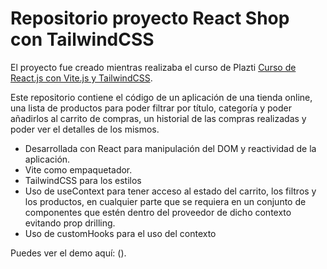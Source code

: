 # Repositorio proyecto React Shop con TailwindCSS

El proyecto fue creado mientras realizaba el curso de Plazti [Curso de React.js con Vite.js y TailwindCSS](https://platzi.com/reactjs).

Este repositorio contiene el código de un aplicación de una tienda online, una lista de productos para poder filtrar por título, categoría y poder añadirlos al carrito de compras, un historial de las compras realizadas y poder ver el detalles de los mismos.

- Desarrollada con React para manipulación del DOM y reactividad de la aplicación.
- Vite como empaquetador.
- TailwindCSS para los estilos
- Uso de useContext para tener acceso al estado del carrito, los filtros y los productos, en cualquier parte que se requiera en un conjunto de componentes que estén dentro del proveedor de dicho contexto evitando prop drilling.
- Uso de customHooks para el uso del contexto

Puedes ver el demo aquí: ().

